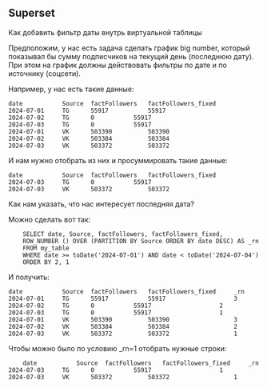 ## Superset

Как добавить фильтр даты внутрь виртуальной таблицы

Предположим, у нас есть задача сделать график big number, который показывал бы сумму подписчиков на текущий день (последнюю дату). При этом на график должны действовать фильтры по дате и по источнику (соцсети).

Например, у нас есть такие данные:

    date           Source  factFollowers   factFollowers_fixed
    2024-07-01     TG      55917	       55917
    2024-07-02     TG      0	       55917
    2024-07-03     TG      0	       55917
    2024-07-01     VK      503390	       503390
    2024-07-02     VK      503384	       503384
    2024-07-03     VK      503372	       503372

И нам нужно отобрать из них и просуммировать такие данные:

    date           Source  factFollowers   factFollowers_fixed
    2024-07-03     TG      0	       55917
    2024-07-03     VK      503372	       503372

Как нам указать, что нас интересует последняя дата?

Можно сделать вот так:

        SELECT date, Source, factFollowers, factFollowers_fixed, 
        ROW_NUMBER () OVER (PARTITION BY Source ORDER BY date DESC) AS _rn
        FROM my_table
        WHERE date >= toDate('2024-07-01') AND date < toDate('2024-07-04')
        ORDER BY 2, 1

И получить:

    date           Source  factFollowers   factFollowers_fixed     _rn
    2024-07-01     TG      55917	       55917                   3
    2024-07-02     TG      0	       55917                   2
    2024-07-03     TG      0	       55917                   1
    2024-07-01     VK      503390	       503390                  3
    2024-07-02     VK      503384	       503384                  2
    2024-07-03     VK      503372	       503372                  1
        
Чтобы можно было по условию _rn=1 отобрать нужные строки:

        date           Source  factFollowers   factFollowers_fixed     _rn
    2024-07-03     TG      0	       55917                   1
    2024-07-03     VK      503372	       503372                  1
